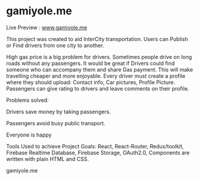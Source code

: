 # gamiyole.me

 Live Preview :  www.gamiyole.me

This project was created to aid InterCity transportation. Users can Publish or Find drivers from one city to another.

High gas price is a big problem for drivers. Sometimes people drive on long roads without any passengers. It would be great if Drivers could find someone who can accompany them and share Gas payment. This will make travelling cheaper and more enjoyable. Every driver must create a profile where they should upload: Contact info, Car pictures, Profile Picture. Passengers can give rating to drivers and leave comments on their profile.

Problems solved:

Drivers save money by taking passengers.

Passengers avoid busy public transport.

Everyone is happy


Tools Used to achieve Project Goals: React, React-Router, Redux/toolkit, Firebase Realtime Database, Firebase Storage, OAuth2.0, Components are written with plain HTML and CSS. 

gamiyole.me
